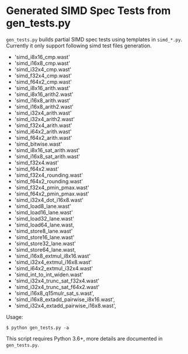 # Generated SIMD Spec Tests from gen_tests.py

`gen_tests.py` builds partial SIMD spec tests using templates in `simd_*.py`.
Currently it only support following simd test files generation.

- 'simd_i8x16_cmp.wast'
- 'simd_i16x8_cmp.wast'
- 'simd_i32x4_cmp.wast'
- 'simd_f32x4_cmp.wast'
- 'simd_f64x2_cmp.wast'
- 'simd_i8x16_arith.wast'
- 'simd_i8x16_arith2.wast'
- 'simd_i16x8_arith.wast'
- 'simd_i16x8_arith2.wast'
- 'simd_i32x4_arith.wast'
- 'simd_i32x4_arith2.wast'
- 'simd_f32x4_arith.wast'
- 'simd_i64x2_arith.wast'
- 'simd_f64x2_arith.wast'
- 'simd_bitwise.wast'
- 'simd_i8x16_sat_arith.wast'
- 'simd_i16x8_sat_arith.wast'
- 'simd_f32x4.wast'
- 'simd_f64x2.wast'
- 'simd_f32x4_rounding.wast'
- 'simd_f64x2_rounding.wast'
- 'simd_f32x4_pmin_pmax.wast'
- 'simd_f64x2_pmin_pmax.wast'
- 'simd_i32x4_dot_i16x8.wast'
- 'simd_load8_lane.wast'
- 'simd_load16_lane.wast'
- 'simd_load32_lane.wast'
- 'simd_load64_lane.wast,
- 'simd_store8_lane.wast'
- 'simd_store16_lane.wast'
- 'simd_store32_lane.wast'
- 'simd_store64_lane.wast,
- 'simd_i16x8_extmul_i8x16.wast'
- 'simd_i32x4_extmul_i16x8.wast'
- 'simd_i64x2_extmul_i32x4.wast'
- 'simd_int_to_int_widen.wast'
- 'simd_i32x4_trunc_sat_f32x4.wast'
- 'simd_i32x4_trunc_sat_f64x2.wast'
- 'simd_i16x8_q15mulr_sat_s.wast',
- 'simd_i16x8_extadd_pairwise_i8x16.wast',
- 'simd_i32x4_extadd_pairwise_i16x8.wast',


Usage:

```
$ python gen_tests.py -a
```

This script requires Python 3.6+, more details are documented in `gen_tests.py`.
